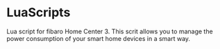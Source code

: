 # LuaScripts
Lua script for fibaro Home Center 3. 
This scrit allows you to manage the power consumption of your smart home devices in a smart way. 

